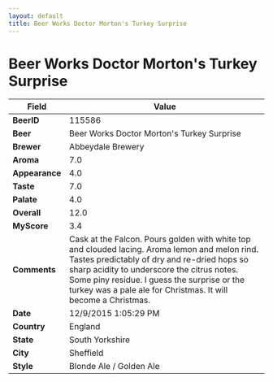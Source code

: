 ```yaml
---
layout: default
title: Beer Works Doctor Morton's Turkey Surprise
---
```


# Beer Works Doctor Morton's Turkey Surprise

| Field         | Value     |
|---------------|-----------|
| **BeerID** | 115586 |
| **Beer** | Beer Works Doctor Morton's Turkey Surprise |
| **Brewer** | Abbeydale Brewery |
| **Aroma** | 7.0 |
| **Appearance** | 4.0 |
| **Taste** | 7.0 |
| **Palate** | 4.0 |
| **Overall** | 12.0 |
| **MyScore** | 3.4 |
| **Comments** | Cask at the Falcon. Pours golden with white top and clouded lacing. Aroma lemon and melon rind. Tastes predictably of dry and re-dried hops so sharp acidity to underscore the citrus notes. Some piny residue. I guess the surprise or the turkey was a pale ale for Christmas. It will become a Christmas. |
| **Date** | 12/9/2015 1:05:29 PM |
| **Country** | England |
| **State** | South Yorkshire |
| **City** | Sheffield |
| **Style** | Blonde Ale / Golden Ale |
